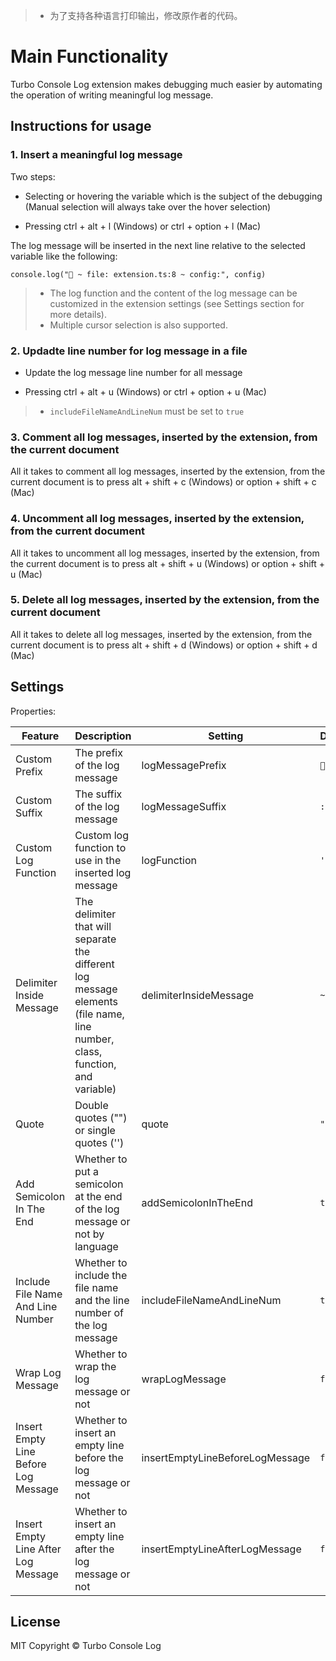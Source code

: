 > * 为了支持各种语言打印输出，修改原作者的代码。

# Main Functionality

Turbo Console Log extension makes debugging much easier by automating the operation of writing meaningful log message.

## Instructions for usage
### 1. Insert a meaningful log message

Two steps:

- Selecting or hovering the variable which is the subject of the debugging (Manual selection will always take over the hover selection)

- Pressing ctrl + alt + l (Windows) or ctrl + option + l (Mac)

The log message will be inserted in the next line relative to the selected variable like the following:

`console.log("🚀 ~ file: extension.ts:8 ~ config:", config)`

> * The log function and the content of the log message can be customized in the extension settings (see Settings section for more details).
> * Multiple cursor selection is also supported.

### 2. Updadte line number for log message in a file

- Update the log message line number for all message

- Pressing ctrl + alt + u (Windows) or ctrl + option + u (Mac)

> * `includeFileNameAndLineNum` must be set to `true`

### 3. Comment all log messages, inserted by the extension, from the current document

All it takes to comment all log messages, inserted by the extension, from the current document is to press alt + shift + c (Windows) or option + shift + c (Mac)

### 4. Uncomment all log messages, inserted by the extension, from the current document

All it takes to uncomment all log messages, inserted by the extension, from the current document is to press alt + shift + u (Windows) or option + shift + u (Mac)

### 5. Delete all log messages, inserted by the extension, from the current document

All it takes to delete all log messages, inserted by the extension, from the current document is to press alt + shift + d (Windows) or option + shift + d (Mac)

## Settings

Properties:

| Feature                              | Description                                                                                                                 | Setting                         | Default        |
| ------------------------------------ | --------------------------------------------------------------------------------------------------------------------------- | ------------------------------- | -------------- |
| Custom Prefix                        | The prefix of the log message                                                                                               | logMessagePrefix                | `🚀`           |
| Custom Suffix                        | The suffix of the log message                                                                                               | logMessageSuffix                | `:`            |
| Custom Log Function                  | Custom log function to use in the inserted log message                                                                      | logFunction                     | `''`           |
| Delimiter Inside Message             | The delimiter that will separate the different log message elements (file name, line number, class, function, and variable) | delimiterInsideMessage          | `~`            |
| Quote                                | Double quotes ("") or single quotes ('')                                                                                    | quote                           | `"`            |
| Add Semicolon In The End             | Whether to put a semicolon at the end of the log message or not by language                                                 | addSemicolonInTheEnd            | `true`         |
| Include File Name And Line Number    | Whether to include the file name and the line number of the log message                                                     | includeFileNameAndLineNum       | `true`         |
| Wrap Log Message                     | Whether to wrap the log message or not                                                                                      | wrapLogMessage                  | `false`       |
| Insert Empty Line Before Log Message | Whether to insert an empty line before the log message or not                                                               | insertEmptyLineBeforeLogMessage | `false`        |
| Insert Empty Line After Log Message  | Whether to insert an empty line after the log message or not                                                                | insertEmptyLineAfterLogMessage  | `false`        |

## License

MIT Copyright &copy; Turbo Console Log
